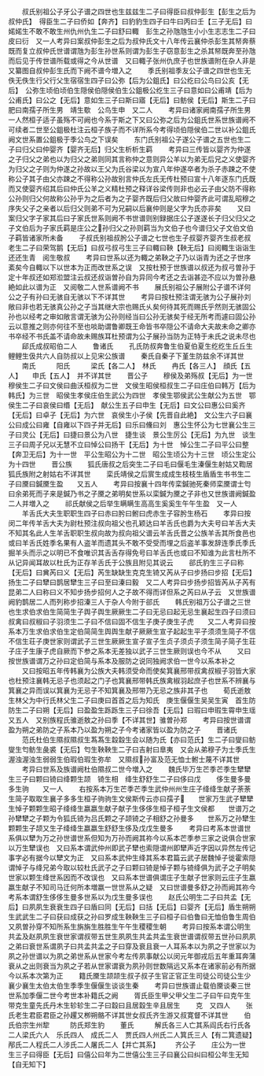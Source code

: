 <!-- { "loadSidebar": true } -->
　　叔氏别祖公子牙公子谱之四世也生兹兹生二子曰得臣曰叔仲彭生【彭生之后为叔仲氏】　得臣生二子曰侨如【奔齐】曰豹豹生四子曰牛曰丙曰壬【三子无后】曰婼婼生不敢不敢生州仇州仇生二子曰舒曰輙　彭生之孙虺虺生小小生志志生二子曰皮曰衍　又一人考异曰案叔仲彭生之后为叔仲氏文十八年传云襄仲杀彭生其帑奔蔡既而复立叔仲氏世谱谓虺为彭生孙世系则谓为彭生子窃意彭生之杀其帑既奔至孙虺而后见于传世谱所载或得之今从世谱　又曰輙子张州仇庶子也世族谱附在杂人非是又纂图自叔仲彭生氏而下阙不谱今増入之
　　季氏别祖季友公子谱之四世也生无佚无佚生行父行父生宿宿生四子曰公弥【后为公鉏氏】曰公纥曰公鸟曰公亥【无后】　公弥生顷伯顷伯生隠侯伯隠侯伯生公鉏极公纥生三子曰意如曰公甫靖【后为公甫氏】曰公之【无后】意如生三子曰斯曰寤【无后】曰鲂侯【无后】斯生二子曰肥曰南孺子所生男　靖生歜　公鸟生申　又二人
　　考异曰诸家阙南孺子所生男一人然桓子适子虽殇不可阙也今系于斯之下又曰公弥之后为公鉏氏世系世族谱阙不可续者二世至公鉏极杜注云桓子族子而不详所系今考得顷伯隠侯伯二世以补公鉏氏阙文世系置公鉏极于季公鸟之下误矣
　　东门氏别祖公子遂公子谱之五世也生二子曰归父曰仲婴齐【婴齐无后】归父生析析生羁
　　考异曰三传皆以婴齐为仲遂之子归父之弟也以为归父之弟则同其言称仲之意则异公羊以为弟无后兄之义使婴齐为归父之子则为仲遂之孙故以王父为氏谷梁以为宣八年仲遂卒者为杀子赤踈之不使称公子其子由父亦踈之不得称公孙故别言仲氏左氏无传杜预曰宣十八年逐东门氏既而又使婴齐绍其后曰仲氏公羊之义精杜预之释详谷梁传则非也必云子由父防不得称公孙则归父何故称公孙乎为之后者为之子婴齐既后归父故曰仲婴齐此可谓乱昭穆之序失父子之亲者以后归父则弟不可为兄嗣以后襄仲则是父字为氏亦非矣
　　又曰案归父字子家其后曰子家氏世系则阙不书世谱则别録据庄公子遂遂长子归父归父之子文伯后为子家氏羁是庄公之孙归父之孙则羁当为文伯子也今谱归父子文伯文伯子羁皆诸家所未备
　　子叔氏别祖叔肹公子谱之七世也生子叔婴齐婴齐生叔老叔老生二子曰荣驾鹅【无后】曰叔弓叔弓生三子曰輙曰鞅【鞅无后】曰阅輙生诣诣生还还生青　阅生敬叔
　　考异曰世系以还为輙之弟鞅之子乃以诣青为还之子世序紊矣今自輙以下以世本为正而改世系之误　又按杜预于世族谱以叔还为叔弓曽孙于定十年叔还如郑涖盟注云叔还叔诣曽孙自为异同今考还之去诣甚迩不应以为曽孙悬絶如此以谱为正　又阅敬二人世系谱阙不书
　　展氏别祖公子展附公子谱不详何公之子有孙曰无骇自无骇以下不详其世
　　考异曰按杜预注谓无骇为公子展孙刘敞曰非也若无骇真公孙之子当其继大宗也赐氏乆矣何待其死而赐氏乎然则无骇固公孙也以经考之审如敞言谓无骇为公孙则经当曰公孙无骇矣于经无所考而遽曰固公孙云以意推之则亦何往不至也啖助谓鲁卿既王命皆书卒隠公不请命大夫故未命之卿亦书卒经不书氏盖不请命故未赐族耳杜预谓为公子展孙当防为正特于未氏之说未尽也
　　郈氏成叔昭伯二人
　　鲁诸氏
　　孔氏防叔奔鲁生伯夏伯夏生纥纥生丘丘生鲤鲤生伋共六人自防叔以上见宋公族谱
　　秦氏自秦子下堇生防兹余不详其世
　　南氏　　　阳氏　　　梁氏【各二人】　林氏
　　冉氏【各三人】　顔氏【五人】　　申氏【五人】　并不详其世
　　晋公子
　　穆侯及弟殇叔【无后】为一世　穆侯生二子曰文侯曰曲沃桓叔为二世　文侯生昭侯桓叔生二子曰庄伯曰韩万【后为韩氏】为三世　昭侯生孝侯庄伯生武公为四世　孝侯生鄂侯武公生献公为五世　鄂侯生二子曰哀侯曰缗【无后】　献公生五子曰申生【无后】曰文公曰惠公曰奚齐【无后】曰卓子【无后】为六世　哀侯生小子侯【先晋自此絶】　文公生六子曰襄公曰成公曰雍【自雍以下四子并无后】曰乐曰儵曰刘　惠公生怀公为七世襄公生三子曰灵公【无后】曰捷曰景公为八世　捷生谈　景公生厉公【无后】为九世　谈生三子曰周子兄以无慧不立曰悼公曰扬干【无后】为十世　悼公生二子曰平公曰整【奔卫无后】为十一世　平公生昭公为十二世　昭公生顷公为十三世　顷公生定公为十四世
　　晋公族
　　狐氏唐叔之后突生二子曰毛曰偃毛生溱偃生射姑又鞫居狐氏族附之射姑右不详其世
　　栾氏靖侯之后賔生成成生枝枝生盾盾生书书生二子曰黡曰鍼黡生盈　　又五人
　　考异曰按襄十四年传栾鍼驰死秦师栾黡谓士匄曰余弟死而子来是鍼乃书之子黡之弟明矣世系以栾鍼为黡之子非也又世族谱阙鍼盈二人并増入之
　　祁氏献侯之后举生瞒瞒生高高生奚奚生午午生盈　又一人
　　羊舌氏大夫生职职生四子曰赤曰肹曰鲋曰虎赤生子容肹生杨石
　　孝异曰按闵二年传羊舌大夫为尉杜预注叔向祖父也孔颖达曰羊舌氏也爵为大夫号曰羊舌大夫不知其名此人生羊舌职职生叔向故为叔向祖父谱云羊舌氏晋之公族羊舌其所食邑也或曰羊舌氏姓季名果有人盗羊而遗其头不敢不受受而埋之后盗羊事发辞连季氏季氏掘羊头而示之以明已不食唯识其舌舌存得免号曰羊舌氏也或曰不知谁为此言杜所不从记异闻耳故以杜氏为正存羊舌氏于公族且附见其说云
　　郤氏豹生三子曰称【无后】曰兾芮曰义【无后】芮生缺缺生克克生锜又芮从子曰步扬曰步招【无后】扬生二子曰犫曰鹊居犫生三子曰至曰溱曰毅　又二人考异曰步扬步招皆芮从子芮有昆弟二人曰称曰义不知步扬步招何人之子故不得而详但系之芮曰从子云　又世族谱阙豹鹊居二人而列称步招溱三人于杂人今附于郤氏
　　韩氏别祖万公子谱之三世也生求伯求伯生简简生子舆子舆生厥厥生二子曰无忌曰起无忌生襄起生四子曰须曰叔禽曰叔椒曰子羽须生二子曰不信曰固不信生子庚子庚生子虎　　又二人考异曰按系本万生求伯求伯生定伯简简生舆舆生献子厥厥生宣子起起生平子须须生简子不信不信生荘子庚世家则谓武子三世生厥厥生宣子宣子生贞子须贞子须生简子简子生荘子庄子生康子虎自厥而下参之系本无差独以武子三世生厥则误也今不从
　　又曰按世族谱谓万之孙曰定伯简与系本及服防之说同独阙求伯一世今以系本补之
　　又曰按昭五年传韩襄为公族大夫韩须受命而使矣箕襄邢带叔禽叔椒子羽皆大家也杜预注襄韩无忌子也须起之门子也箕襄邢带韩氏族禽椒羽起庶子也世系不辨襄与箕襄之异而误以箕襄为无忌子不知箕襄及邢带乃无忌之族非其子也
　　荀氏逝敖生林父为中行氏林父生二子曰庚曰首首之后为知氏　庚生偃偃生吴吴生寅　首生防防生二子曰朔【无后】曰盈盈生跞跞生三子曰徐吾【无后】曰瑕曰申瑕生霄申生瑶　　又五人　又别族程氏骓逝敖之孙曰季【不详其世】骓曽孙郑
　　考异曰按世谱谓盈为朔之弟防之子系本乃以盈为朔之子今考诸家皆以盈为防之子
　　晋诸氏
　　范氏杜伯生隰叔隰叔生蒍蒍生縠縠生会以随为氏【亦曰范氏】生二子曰燮曰鲂燮生匄鲂生彘裘【无后】匄生鞅鞅生二子曰吉射曰臯夷　又会从弟穆子为士季氏生渥浊渥浊生弱弱生伯瑕伯瑕生弥牟　又隰叔孙富及范无恤士鲋士蔑不详其世
　　考异曰世系及族谱阙杜伯隰叔二世今増入之
　　魏氏毕万生芒季芒季生犫犫生三子曰颗曰锜曰绛颗生颉　锜生相　绛生舒舒生二子曰侈曰戊
　　侈生曼多曼多生驹　　又一人
　　右按系本万生芒季芒季生武仲州州生庄子绛绛生献子荼荼生简子取取生襄子多多生桓子驹驹生文侯斯传云亦曰孺子　　世家万生武子犫犫生悼子颗颗生昭子绛绛生嬴嬴生献子献子生侈侈生桓子桓子生文侯都　　世谱万之孙犫犫之子颗为令狐氏锜为吕氏颗之子颉锜之子相舒之孙曼多　　世系万之孙犫生颗颗生子颉又生子绛绛生嬴嬴生舒舒生侈及戊戊生曼多
　　考异曰考系本世谱世系俱以犫为万之孙世谱世系但知为万孙而阙其祢今以系本芒季参三家之说俱合世家以万生犫误也　又曰系本谓武仲州即武子犫也索隠谓州即犫声近字因以异然左传记事字必有据今以犫文为正　又曰系本武仲生绛其系本君篇云武子居魏悼子徙霍索隠谓悼子与绛兄弟今取以较杜氏武子之子曰颗曰锜是悼子颗与锜绛俱为武子之子明矣世家以颗生绛世系因而不改误也　又曰系本世谱俱谓庄子生献子世家则云庄子生嬴嬴生献子不知司马迁何所本増嬴一世世系从之疑　又曰世谱曼多舒之孙而阙其祢今考系本谓舒生侈侈生曼多世系以为戊生曼多误也
　　赵氏公明生二子曰共孟【无后】曰夙夙生衰衰生四子曰盾曰同【无后】曰括【无后】曰婴齐【无后】盾生朔朔生武武生二子曰获曰成获之孙曰罗成生鞅鞅生三子曰桓子曰伯鲁曰无恤伯鲁生周伯　又夙曽孙穿不知所系生旃旃生胜胜生午午生稷稷生朝
　　考异曰按系本谓公明生共孟及赵夙夙生衰世家谓叔带五世生夙夙生共孟共孟生衰世谱谓叔带五世孙曰夙夙之弟曰衰世系谓夙子曰共孟共孟之子曰穿及衰且衰一人耳系本以为夙之子世家以为夙之孙世谱以为夙之弟世系从世家今考左传夙事献公以闵元年御戎后五年重耳奔蒲衰从之出则衰当为夙之子若从世家谓衰为夙孙则世数隔远又系本在诸家前必有所据今以系本次第为正
　　籍氏黡生颉颉生叔子叔子生官正官正生司徒公司徒公生少襄少襄生太伯太伯生季季生偃偃生谈谈生秦
　　考异曰世族谱止载伯黡谈秦三世世系加季偃二世今考世本补籍氏之阙
　　胥氏臣生甲父甲父生二子曰午曰克午生带克生童先氏丹木生轸轸生二子曰縠曰且居縠生辛且居生
　　克　又四人
　　张氏老生君臣君臣之孙趯又栁朔骼不详其世女叔氏齐生游又叔寛督不详其世
　　伯氏伯宗生州犂　　　防氏郑生豹
　　董氏　　　解氏各三人亡其系阎氏右行氏各二人梁氏六人　乐氏四人　成氏二人　贾氏四人州氏二人箕氏三人【有二箕遗疑】邴氏二人程氏二人涉氏二人屠氏二人【并亡其系】
　　齐公子
　　庄公为一世　生三子曰得臣【无后】曰僖公曰年为二世僖公生三子曰襄公曰纠曰桓公年生无知【自无知下】
